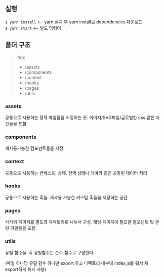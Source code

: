 ## 실행
```$ yarn install``` <-- yarn 설치 후 yarn install로 dependencies 다운로드<br/> 
```$ yarn start``` <-- 빌드 명령어

## 폴더 구조

> /src
>   - /assets
>  - /components
>   - /context
>   - /hooks
>   - /pages
>   - /utils
> 

### assets

공통으로 사용하는 정적 파일들을 저장하는 곳. 이미지/SVG파일/글로벌한 css 같은 자산들을 포함

### components

재사용가능한 컴포넌트들을 저장. 

### context

공통으로 사용하는 컨텍스트, 상태. 전역 상태나 테마와 같은 공통된 데이터 처리

### hooks

공통으로 사용하는 훅들. 재사용 가능한 커스텀 훅들을 저장하는 공간. 

### pages

각각의 페이지를 별도의 디렉토리로 나눠서 구성. 해당 페이지에 필요한 컴포넌트 및 관련 파일들을 포함.

### utils

유틸 함수들. 각 유틸함수는 순수 함수로 구성한다. 

(파일 하나당 유틸 함수 하나만 export 하고 디렉토리 내부에 index.js를 둬서 재 export하게 해서 사용)
